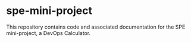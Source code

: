 # spe-mini-project
This repository contains code and associated documentation for the SPE mini-project, a DevOps Calculator.
